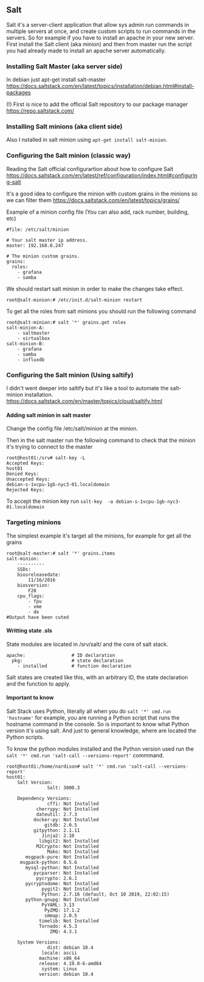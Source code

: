 
## Salt
Salt it's a server-client application that allow sys admin run commands in multiple servers at once, and create custom scripts to run commands in the servers.
So for example if you have to install an apache in your new server. First install the Salt client (aka minion) and then from master run the script you had already made to install an apache server automatically. 

### Installing Salt Master (aka server side)
In debian just apt-get install salt-master https://docs.saltstack.com/en/latest/topics/installation/debian.html#install-packages

(!) First is nice to add the official Salt repository to our package manager https://repo.saltstack.com/ 

### Installing Salt minions (aka client side)
Also I nstalled in salt minion using `apt-get install salt-minion`.

### Configuring the Salt minion (classic way)
Reading the Salt official configurartion about how to configure Salt https://docs.saltstack.com/en/latest/ref/configuration/index.html#configuring-salt

It's a good idea to configure the minion with custom grains in the minions so we can filter them
https://docs.saltstack.com/en/latest/topics/grains/

Example of a minion config file (You can also add, rack number, building, etc)

```shell
#file: /etc/salt/minion

# Your salt master ip address.
master: 192.168.0.247

# The minion custom grains.
grains:
  roles:
    - grafana
    - samba
```
We should restart salt minion in order to make the changes take effect.
```
root@salt-minion:# /etc/init.d/salt-minion restart
```
To get all the roles from salt minions you should run the following command
```
root@salt-minion:# salt '*' grains.get roles
salt-minion-A:
    - saltmaster
    - virtualbox
salt-minion-B:
    - grafana
    - samba
    - influxdb

```
### Configuring the Salt minion (Using saltify)
I didn't went deeper into saltify but it's like a tool to automate the salt-minion installation.
https://docs.saltstack.com/en/master/topics/cloud/saltify.html

#### Adding salt minion in salt master
Change the config file /etc/salt/minion at the minion.

Then in the salt master run the following command to check that the minion it's trying to connect to the master
```shell
root@host01:/srv# salt-key -L
Accepted Keys:
host01
Denied Keys:
Unaccepted Keys:
debian-s-1vcpu-1gb-nyc3-01.localdomain
Rejected Keys:
```
To accept the minion key run `salt-key  -a debian-s-1vcpu-1gb-nyc3-01.localdomain`

### Targeting minions
The simplest example it's target all the minions, for example for get all the grains
```shell
root@salt-master:# salt '*' grains.items
salt-minion:
    ----------
    SSDs:
    biosreleasedate:
        11/16/2016
    biosversion:
        F20
    cpu_flags:
        - fpu
        - vme
        - de
#Output have been cuted
```

#### Writting state .sls
State modules are located in /srv/salt/ and the core of salt stack. 

```shell
apache:                 # ID declaration
  pkg:                  # state declaration
    - installed         # function declaration
```
Salt states are created like this, with an arbitrary ID, the state declaration and the function to apply.

#### Important to know 
Salt Stack uses Python, literally all when you do `salt '*' cmd.run 'hostname'` for example, you are running a Python script that runs the hostname command in the console. So is important to know what Python version it's using  salt. And just to general knowledge, where are located the Python scripts.

To know the python modules installed and the Python version used run the `salt '*' cmd.run 'salt-call --versions-report'` commmand.
```shell
root@host01:/home/nardison# salt '*' cmd.run 'salt-call --versions-report'
host01:
    Salt Version:
               Salt: 3000.3

    Dependency Versions:
               cffi: Not Installed
           cherrypy: Not Installed
           dateutil: 2.7.3
          docker-py: Not Installed
              gitdb: 2.0.5
          gitpython: 2.1.11
             Jinja2: 2.10
            libgit2: Not Installed
           M2Crypto: Not Installed
               Mako: Not Installed
       msgpack-pure: Not Installed
     msgpack-python: 0.5.6
       mysql-python: Not Installed
          pycparser: Not Installed
           pycrypto: 2.6.1
       pycryptodome: Not Installed
             pygit2: Not Installed
             Python: 2.7.16 (default, Oct 10 2019, 22:02:15)
       python-gnupg: Not Installed
             PyYAML: 3.13
              PyZMQ: 17.1.2
              smmap: 2.0.5
            timelib: Not Installed
            Tornado: 4.5.3
                ZMQ: 4.3.1

    System Versions:
               dist: debian 10.4
             locale: ascii
            machine: x86_64
            release: 4.19.0-6-amd64
             system: Linux
            version: debian 10.4

```

